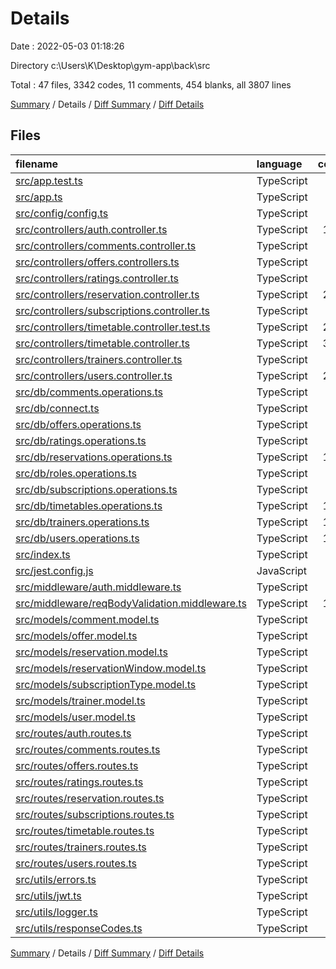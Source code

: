 # Details

Date : 2022-05-03 01:18:26

Directory c:\Users\K\Desktop\gym-app\back\src

Total : 47 files,  3342 codes, 11 comments, 454 blanks, all 3807 lines

[Summary](results.md) / Details / [Diff Summary](diff.md) / [Diff Details](diff-details.md)

## Files
| filename | language | code | comment | blank | total |
| :--- | :--- | ---: | ---: | ---: | ---: |
| [src/app.test.ts](/src/app.test.ts) | TypeScript | 14 | 0 | 3 | 17 |
| [src/app.ts](/src/app.ts) | TypeScript | 35 | 0 | 6 | 41 |
| [src/config/config.ts](/src/config/config.ts) | TypeScript | 53 | 0 | 13 | 66 |
| [src/controllers/auth.controller.ts](/src/controllers/auth.controller.ts) | TypeScript | 100 | 0 | 16 | 116 |
| [src/controllers/comments.controller.ts](/src/controllers/comments.controller.ts) | TypeScript | 89 | 0 | 15 | 104 |
| [src/controllers/offers.controllers.ts](/src/controllers/offers.controllers.ts) | TypeScript | 47 | 0 | 6 | 53 |
| [src/controllers/ratings.controller.ts](/src/controllers/ratings.controller.ts) | TypeScript | 60 | 0 | 8 | 68 |
| [src/controllers/reservation.controller.ts](/src/controllers/reservation.controller.ts) | TypeScript | 294 | 0 | 37 | 331 |
| [src/controllers/subscriptions.controller.ts](/src/controllers/subscriptions.controller.ts) | TypeScript | 88 | 0 | 13 | 101 |
| [src/controllers/timetable.controller.test.ts](/src/controllers/timetable.controller.test.ts) | TypeScript | 208 | 0 | 33 | 241 |
| [src/controllers/timetable.controller.ts](/src/controllers/timetable.controller.ts) | TypeScript | 325 | 0 | 44 | 369 |
| [src/controllers/trainers.controller.ts](/src/controllers/trainers.controller.ts) | TypeScript | 29 | 0 | 4 | 33 |
| [src/controllers/users.controller.ts](/src/controllers/users.controller.ts) | TypeScript | 226 | 0 | 31 | 257 |
| [src/db/comments.operations.ts](/src/db/comments.operations.ts) | TypeScript | 91 | 0 | 7 | 98 |
| [src/db/connect.ts](/src/db/connect.ts) | TypeScript | 18 | 0 | 6 | 24 |
| [src/db/offers.operations.ts](/src/db/offers.operations.ts) | TypeScript | 65 | 0 | 7 | 72 |
| [src/db/ratings.operations.ts](/src/db/ratings.operations.ts) | TypeScript | 78 | 0 | 6 | 84 |
| [src/db/reservations.operations.ts](/src/db/reservations.operations.ts) | TypeScript | 175 | 0 | 11 | 186 |
| [src/db/roles.operations.ts](/src/db/roles.operations.ts) | TypeScript | 19 | 0 | 4 | 23 |
| [src/db/subscriptions.operations.ts](/src/db/subscriptions.operations.ts) | TypeScript | 75 | 10 | 7 | 92 |
| [src/db/timetables.operations.ts](/src/db/timetables.operations.ts) | TypeScript | 175 | 0 | 12 | 187 |
| [src/db/trainers.operations.ts](/src/db/trainers.operations.ts) | TypeScript | 120 | 0 | 9 | 129 |
| [src/db/users.operations.ts](/src/db/users.operations.ts) | TypeScript | 199 | 0 | 12 | 211 |
| [src/index.ts](/src/index.ts) | TypeScript | 4 | 0 | 2 | 6 |
| [src/jest.config.js](/src/jest.config.js) | JavaScript | 6 | 1 | 1 | 8 |
| [src/middleware/auth.middleware.ts](/src/middleware/auth.middleware.ts) | TypeScript | 98 | 0 | 8 | 106 |
| [src/middleware/reqBodyValidation.middleware.ts](/src/middleware/reqBodyValidation.middleware.ts) | TypeScript | 183 | 0 | 39 | 222 |
| [src/models/comment.model.ts](/src/models/comment.model.ts) | TypeScript | 7 | 0 | 1 | 8 |
| [src/models/offer.model.ts](/src/models/offer.model.ts) | TypeScript | 6 | 0 | 1 | 7 |
| [src/models/reservation.model.ts](/src/models/reservation.model.ts) | TypeScript | 4 | 0 | 1 | 5 |
| [src/models/reservationWindow.model.ts](/src/models/reservationWindow.model.ts) | TypeScript | 7 | 0 | 1 | 8 |
| [src/models/subscriptionType.model.ts](/src/models/subscriptionType.model.ts) | TypeScript | 7 | 0 | 1 | 8 |
| [src/models/trainer.model.ts](/src/models/trainer.model.ts) | TypeScript | 7 | 0 | 2 | 9 |
| [src/models/user.model.ts](/src/models/user.model.ts) | TypeScript | 16 | 0 | 1 | 17 |
| [src/routes/auth.routes.ts](/src/routes/auth.routes.ts) | TypeScript | 26 | 0 | 6 | 32 |
| [src/routes/comments.routes.ts](/src/routes/comments.routes.ts) | TypeScript | 40 | 0 | 7 | 47 |
| [src/routes/offers.routes.ts](/src/routes/offers.routes.ts) | TypeScript | 36 | 0 | 8 | 44 |
| [src/routes/ratings.routes.ts](/src/routes/ratings.routes.ts) | TypeScript | 27 | 0 | 6 | 33 |
| [src/routes/reservation.routes.ts](/src/routes/reservation.routes.ts) | TypeScript | 54 | 0 | 9 | 63 |
| [src/routes/subscriptions.routes.ts](/src/routes/subscriptions.routes.ts) | TypeScript | 24 | 0 | 6 | 30 |
| [src/routes/timetable.routes.ts](/src/routes/timetable.routes.ts) | TypeScript | 44 | 0 | 8 | 52 |
| [src/routes/trainers.routes.ts](/src/routes/trainers.routes.ts) | TypeScript | 14 | 0 | 5 | 19 |
| [src/routes/users.routes.ts](/src/routes/users.routes.ts) | TypeScript | 65 | 0 | 12 | 77 |
| [src/utils/errors.ts](/src/utils/errors.ts) | TypeScript | 50 | 0 | 12 | 62 |
| [src/utils/jwt.ts](/src/utils/jwt.ts) | TypeScript | 20 | 0 | 4 | 24 |
| [src/utils/logger.ts](/src/utils/logger.ts) | TypeScript | 9 | 0 | 2 | 11 |
| [src/utils/responseCodes.ts](/src/utils/responseCodes.ts) | TypeScript | 5 | 0 | 1 | 6 |

[Summary](results.md) / Details / [Diff Summary](diff.md) / [Diff Details](diff-details.md)